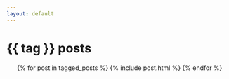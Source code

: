 ```yaml
---
layout: default
---
```


<h1 class="page-heading">{{ tag }} posts</h1>

<ul class="post-list">
  {% for post in tagged_posts %}
    {% include post.html %}
  {% endfor %}
</ul>
